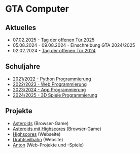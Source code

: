 # GTA Computer

## Aktuelles

- 07.02.2025 - [Tag der offenen Tür 2025](tdot25)
- 05.08.2024 - 09.08.2024 - Einschreibung GTA 2024/2025
- 02.02.2024 - [Tag der offenen Tür 2024](tdot24)

## Schuljahre

- [2021/2022 - Python Programmierung](2021)
- [2022/2023 - Web Programmierung](2022)
- [2023/2024 - App Programmierung](2023)
- [2024/2025 - 3D Spiele Programmierung](2024)

## Projekte

- [Asteroids](asteroids) (Browser-Game)
- [Asteroids mit Highscores](asteroids_hs) (Browser-Game)
- [Highscores](https://highscore-tdot.web.app/) (Webseite)
- [Drahtseilbahn](drahtseilbahn) (Website)
- [Anton](anton) (Web-Projekte und -Spiele)
